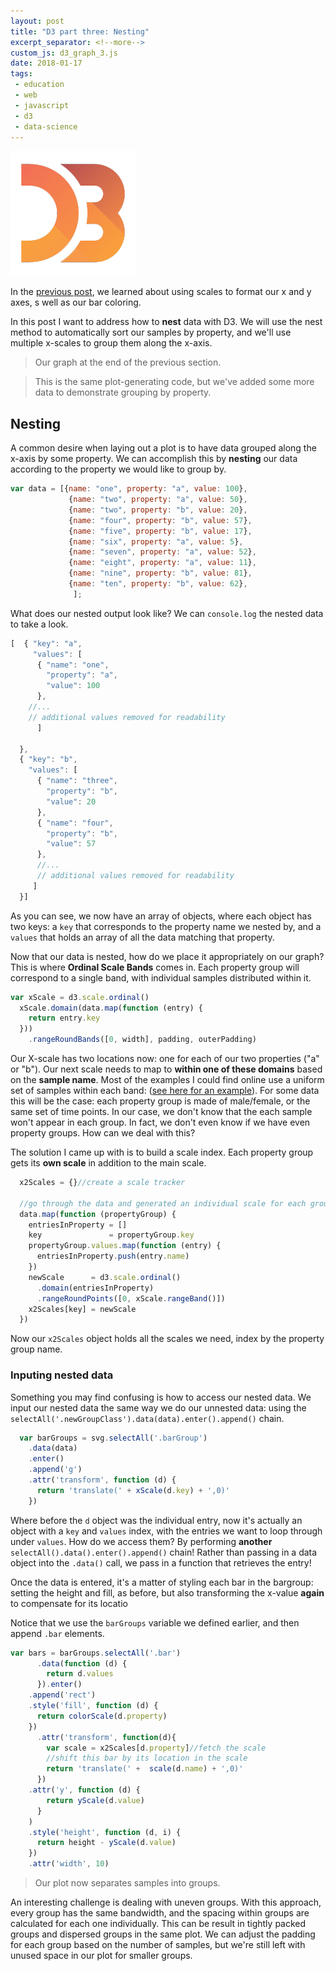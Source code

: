 ```yaml
---
layout: post
title: "D3 part three: Nesting"
excerpt_separator: <!--more-->
custom_js: d3_graph_3.js
date: 2018-01-17
tags: 
 - education
 - web
 - javascript
 - d3
 - data-science
---
```


![D3 logo](/assets/img/d3/d3_logo.png)

In the [previous post](/2017/12/31/d3_part2_flipping/), we learned about using scales to format our x and y axes, s well as our bar coloring.

In this post I want to address how to **nest** data with D3.  We will use the nest method to automatically sort our samples by property, and we'll use multiple x-scales to group them along the x-axis.

<!--more-->

><div id="plot_previous"></div>
>Our graph at the end of the previous section.



><div id="plot_previous_new_data"></div>
>This is the same plot-generating code, but we've added some more data to demonstrate grouping by property.

## Nesting

A common desire when laying out a plot is to have data grouped along the x-axis by some property.  We can accomplish this by **nesting** our data according to the property we would like to group by.

```js
var data = [{name: "one", property: "a", value: 100},
             {name: "two", property: "a", value: 50},
             {name: "two", property: "b", value: 20},
             {name: "four", property: "b", value: 57},
             {name: "five", property: "b", value: 17},
             {name: "six", property: "a", value: 5},
             {name: "seven", property: "a", value: 52},
             {name: "eight", property: "a", value: 11},
             {name: "nine", property: "b", value: 81},
             {name: "ten", property: "b", value: 62},     
              ];
```
What does our nested output look like?  We can `console.log` the nested data to take a look.

```js
[  { "key": "a",
     "values": [
      { "name": "one",
        "property": "a",
        "value": 100
      },
    //...
    // additional values removed for readability      
      ]

  },
  { "key": "b",
    "values": [
      { "name": "three",
        "property": "b",
        "value": 20
      },
      { "name": "four",
        "property": "b",
        "value": 57
      },
      //...
      // additional values removed for readability
     ]
  }]
```
As you can see, we now have an array of objects, where each object has two keys: a `key` that corresponds to the property name we nested by, and a `values` that holds an array of all the data matching that property.

Now that our data is nested, how do we place it appropriately on our graph?  This is where **Ordinal Scale Bands** comes in.  Each property group will correspond to a single band, with individual samples distributed within it. 

```js
var xScale = d3.scale.ordinal()
  xScale.domain(data.map(function (entry) {
    return entry.key
  }))
    .rangeRoundBands([0, width], padding, outerPadding)
```


Our X-scale has two locations now: one for each of our two properties ("a" or "b").  Our next scale needs to map to **within one of these domains** based on the **sample name**.  Most of the examples I could find online use a uniform set of samples within each band: ([see here for an example](https://bl.ocks.org/mbostock/3887051)).  For some data this will be the case: each property group is made of male/female, or the same set of time points.  In our case, we don't know that the each sample won't appear in each group.  In fact, we don't even know if we have even property groups.  How can we deal with this?

The solution I came up with is to build a scale index.  Each property group gets its **own scale** in addition to the main scale.  

```js
  x2Scales = {}//create a scale tracker

  //go through the data and generated an individual scale for each group.
  data.map(function (propertyGroup) {
    entriesInProperty = []
    key               = propertyGroup.key
    propertyGroup.values.map(function (entry) {
      entriesInProperty.push(entry.name)
    })
    newScale      = d3.scale.ordinal()
      .domain(entriesInProperty)
      .rangeRoundPoints([0, xScale.rangeBand()])
    x2Scales[key] = newScale
  })
  ```
  Now our `x2Scales` object holds all the scales we need, index by the property group name.
  
  
### Inputing nested data

Something you may find confusing is how to access our nested data.  We input our nested data the same way we do our unnested data: using the `selectAll('.newGroupClass').data(data).enter().append()` chain.  
  
```js
  var barGroups = svg.selectAll('.barGroup')
    .data(data)
    .enter()
    .append('g')
    .attr('transform', function (d) {
      return 'translate(' + xScale(d.key) + ',0)'
    })  
```
Where before the `d` object was the individual entry, now it's actually an object with a `key` and `values` index, with the entries we want to loop through under `values`.  How do we access them?  By performing **another** `selectAll().data().enter().append()` chain!  Rather than passing in a data object into the `.data()` call, we pass in a function that retrieves the entry!

Once the data is entered, it's a matter of styling each bar in the bargroup: setting the height and fill, as before, but also transforming the x-value **again** to compensate for its locatio

Notice that we use the `barGroups` variable we defined earlier, and then append `.bar` elements.
    
    
    
```js
var bars = barGroups.selectAll('.bar')
      .data(function (d) {
        return d.values
      }).enter()
    .append('rect')
    .style('fill', function (d) {
      return colorScale(d.property)
    })
      .attr('transform', function(d){
        var scale = x2Scales[d.property]//fetch the scale
        //shift this bar by its location in the scale
        return 'translate(' +  scale(d.name) + ',0)'
      })
    .attr('y', function (d) {
        return yScale(d.value)
      }
    )
    .style('height', function (d, i) {
      return height - yScale(d.value)
    })
    .attr('width', 10)
```

><div id="plot_three"></div>
> Our plot now separates samples into groups.


An interesting challenge is dealing with uneven groups.  With this approach, every group has the same bandwidth, and the spacing within groups are calculated for each one individually.  This can be result in tightly packed groups and dispersed groups in the same plot.  We can adjust the padding for each group based on the number of samples, but we're still left with unused space in our plot for smaller groups.  



